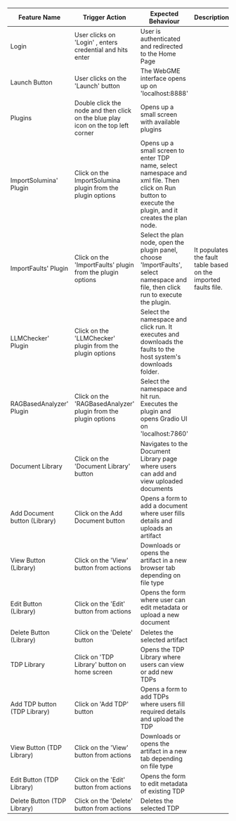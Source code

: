 | Feature Name                   | Trigger Action                                                                     | Expected Behaviour                                                                                                                                                                                   | Description                                                    | Screenshot                             |
|-------------------------------|-------------------------------------------------------------------------------------|--------------------------------------------------------------------------------------------------------------------------------------------------------------------------------------------------------|----------------------------------------------------------------|----------------------------------------|
| Login                         | User clicks on 'Login' , enters credential and hits enter                          | User is authenticated and redirected to the Home Page                                                                                                                                                |                                                                | ![screenshot](screenshots/example.png) |
| Launch Button                 | User clicks on the 'Launch' button                                                 | The WebGME interface opens up on 'localhost:8888'                                                                                                                                                    |                                                                | ![screenshot](screenshots/example.png) |
| Plugins                       | Double click the node and then click on the blue play icon on the top left corner | Opens up a small screen with available plugins                                                                                                                                                       |                                                                | ![screenshot](screenshots/example.png) |
| ImportSolumina' Plugin        | Click on the ImportSolumina plugin from the plugin options                         | Opens up a small screen to enter TDP name, select namespace and xml file. Then click on Run button to execute the plugin, and it creates the plan node.                                             |                                                                | ![screenshot](screenshots/example.png) |
| ImportFaults' Plugin          | Click on the 'ImportFaults' plugin from the plugin options                         | Select the plan node, open the plugin panel, choose 'ImportFaults', select namespace and file, then click run to execute the plugin.                                                               | It populates the fault table based on the imported faults file. | ![screenshot](screenshots/example.png) |
| LLMChecker' Plugin            | Click on the 'LLMChecker' plugin from the plugin options                           | Select the namespace and click run. It executes and downloads the faults to the host system's downloads folder.                                                                                      |                                                                |                                        |
| RAGBasedAnalyzer' Plugin      | Click on the 'RAGBasedAnalyzer' plugin from the plugin options                     | Select the namespace and hit run. Executes the plugin and opens Gradio UI on 'localhost:7860'                                                                                                        |                                                                | ![screenshot](screenshots/GradioUI.png) |
| Document Library              | Click on the 'Document Library' button                                             | Navigates to the Document Library page where users can add and view uploaded documents                                                                                                              |                                                                | ![screenshot](screenshots/example.png) |
| Add Document button (Library) | Click on the Add Document button                                                   | Opens a form to add a document where user fills details and uploads an artifact                                                                                                                     |                                                                | ![screenshot](screenshots/example.png) |
| View Button (Library)         | Click on the 'View' button from actions                                            | Downloads or opens the artifact in a new browser tab depending on file type                                                                                                                          |                                                                |                                        |
| Edit Button (Library)         | Click on the 'Edit' button from actions                                            | Opens the form where user can edit metadata or upload a new document                                                                                                                                |                                                                | ![screenshot](screenshots/example.png) |
| Delete Button (Library)       | Click on the 'Delete' button                                                       | Deletes the selected artifact                                                                                                                                                                       |                                                                |                                        |
| TDP Library                   | Click on 'TDP Library' button on home screen                                       | Opens the TDP Library where users can view or add new TDPs                                                                                                                                          |                                                                | ![screenshot](screenshots/example.png) |
| Add TDP button (TDP Library)  | Click on 'Add TDP' button                                                          | Opens a form to add TDPs where users fill required details and upload the TDP                                                                                                                       |                                                                | ![screenshot](screenshots/example.png) |
| View Button (TDP Library)     | Click on the 'View' button from actions                                            | Downloads or opens the artifact in a new tab depending on file type                                                                                                                                 |                                                                |                                        |
| Edit Button (TDP Library)     | Click on the 'Edit' button from actions                                            | Opens the form to edit metadata of existing TDP                                                                                                                                                     |                                                                | ![screenshot](screenshots/example.png) |
| Delete Button (TDP Library)   | Click on the 'Delete' button from actions                                          | Deletes the selected TDP                                                                                                                                                                             |                                                                |                                        |
